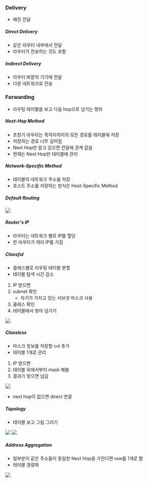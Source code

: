 ### Delivery

- 패킷 전달

##### Direct Delivery

- 같은 라우터 내부에서 전달
- 라우터가 전송하는 것도 포함

##### Indirect Delivery

- 라우터 바깥의 기기에 전달
- 다른 네트워크로 전송

### Forwarding

- 라우팅 테이블을 보고 다음 hop으로 넘기는 행위

##### Next-Hop Method

- 초창기 라우터는 목적지까지의 모든 경로를 테이블에 저장
- 저장하는 경로 너무 길어짐
- Next Hop만 알고 있으면 전달에 관계 없음
- 현재는 Next Hop만 테이블에 관리

##### Network-Specific Method

- 테이블의 네트워크 주소를 저장
- 호스트 주소를 저장하는 방식은 Host-Specific Method

##### Default Routing

<img src="https://github.com/L-Hyun/L-Hyun.github.io/blob/main/assets/Network/17-1.png?raw=true"/>

##### Router's IP

- 라우터는 네트워크 별로 IP를 할당
- 한 라우터가 여러 IP를 가짐

##### Classful

- 클래스별로 라우팅 테이블 분할
- 테이블 탐색 시간 감소

1. IP 받으면
2. subnet 확인
   - 자기가 가지고 있는 서브넷 마스크 사용
3. 클래스 확인
4. 테이블에서 찾아 넘기기

<img src="https://github.com/L-Hyun/L-Hyun.github.io/blob/main/assets/Network/17-2.png?raw=true"/>

##### Classless

- 마스크 정보를 저장할 col 추가
- 테이블 1개로 관리

1. IP 받으면
2. 테이블 위에서부터 mask 해봄
3. 결과가 맞으면 넘김

<img src="https://github.com/L-Hyun/L-Hyun.github.io/blob/main/assets/Network/17-3.png?raw=true"/>

- next hop이 없으면 direct 연결

##### Topology

- 테이블 보고 그림 그리기

<img src="https://github.com/L-Hyun/L-Hyun.github.io/blob/main/assets/Network/17-4.png?raw=true"/>

<img src="https://github.com/L-Hyun/L-Hyun.github.io/blob/main/assets/Network/17-5.png?raw=true"/>

##### Address Aggregation

- 일부분이 같은 주소들이 동일한 Next Hop을 가진다면 row를 1개로 함
- 테이블 경량화

<img src="https://github.com/L-Hyun/L-Hyun.github.io/blob/main/assets/Network/17-6.png?raw=true"/>
